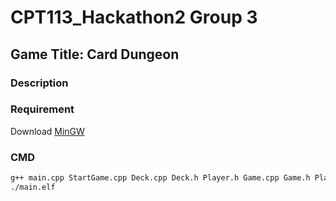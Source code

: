 # CPT113_Hackathon2 Group 3

## Game Title: Card Dungeon

### Description

### Requirement
Download [MinGW](https://sourceforge.net/projects/mingw/files/)
### CMD
```bash
g++ main.cpp StartGame.cpp Deck.cpp Deck.h Player.h Game.cpp Game.h Player.cpp Monster.h Monster.cpp LinkedList.h Stack.h -o main.elf
./main.elf
```
